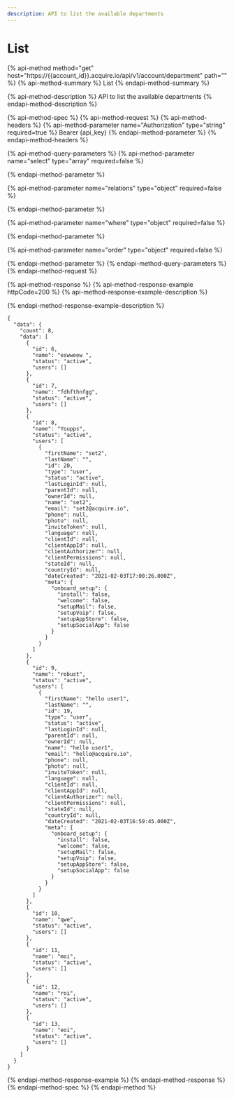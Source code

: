 ```yaml
---
description: API to list the available departments
---
```


# List

{% api-method method="get" host="https://{{account\_id}}.acquire.io/api/v1/account/department" path="" %}
{% api-method-summary %}
List
{% endapi-method-summary %}

{% api-method-description %}
API to list the available departments
{% endapi-method-description %}

{% api-method-spec %}
{% api-method-request %}
{% api-method-headers %}
{% api-method-parameter name="Authorization" type="string" required=true %}
Bearer {api\_key}
{% endapi-method-parameter %}
{% endapi-method-headers %}

{% api-method-query-parameters %}
{% api-method-parameter name="select" type="array" required=false %}

{% endapi-method-parameter %}

{% api-method-parameter name="relations" type="object" required=false %}

{% endapi-method-parameter %}

{% api-method-parameter name="where" type="object" required=false %}

{% endapi-method-parameter %}

{% api-method-parameter name="order" type="object" required=false %}

{% endapi-method-parameter %}
{% endapi-method-query-parameters %}
{% endapi-method-request %}

{% api-method-response %}
{% api-method-response-example httpCode=200 %}
{% api-method-response-example-description %}

{% endapi-method-response-example-description %}

```
{
  "data": {
    "count": 8,
    "data": [
      {
        "id": 6,
        "name": "eswweew ",
        "status": "active",
        "users": []
      },
      {
        "id": 7,
        "name": "fdhfthnfgg",
        "status": "active",
        "users": []
      },
      {
        "id": 8,
        "name": "Youpps",
        "status": "active",
        "users": [
          {
            "firstName": "set2",
            "lastName": "",
            "id": 20,
            "type": "user",
            "status": "active",
            "lastLoginId": null,
            "parentId": null,
            "ownerId": null,
            "name": "set2",
            "email": "set2@acquire.io",
            "phone": null,
            "photo": null,
            "inviteToken": null,
            "language": null,
            "clientId": null,
            "clientAppId": null,
            "clientAuthorizer": null,
            "clientPermissions": null,
            "stateId": null,
            "countryId": null,
            "dateCreated": "2021-02-03T17:00:26.000Z",
            "meta": {
              "onboard_setup": {
                "install": false,
                "welcome": false,
                "setupMail": false,
                "setupVoip": false,
                "setupAppStore": false,
                "setupSocialApp": false
              }
            }
          }
        ]
      },
      {
        "id": 9,
        "name": "robust",
        "status": "active",
        "users": [
          {
            "firstName": "hello user1",
            "lastName": "",
            "id": 19,
            "type": "user",
            "status": "active",
            "lastLoginId": null,
            "parentId": null,
            "ownerId": null,
            "name": "hello user1",
            "email": "hello@acquire.io",
            "phone": null,
            "photo": null,
            "inviteToken": null,
            "language": null,
            "clientId": null,
            "clientAppId": null,
            "clientAuthorizer": null,
            "clientPermissions": null,
            "stateId": null,
            "countryId": null,
            "dateCreated": "2021-02-03T16:59:45.000Z",
            "meta": {
              "onboard_setup": {
                "install": false,
                "welcome": false,
                "setupMail": false,
                "setupVoip": false,
                "setupAppStore": false,
                "setupSocialApp": false
              }
            }
          }
        ]
      },
      {
        "id": 10,
        "name": "qwe",
        "status": "active",
        "users": []
      },
      {
        "id": 11,
        "name": "moi",
        "status": "active",
        "users": []
      },
      {
        "id": 12,
        "name": "roi",
        "status": "active",
        "users": []
      },
      {
        "id": 13,
        "name": "eoi",
        "status": "active",
        "users": []
      }
    ]
  }
}
```
{% endapi-method-response-example %}
{% endapi-method-response %}
{% endapi-method-spec %}
{% endapi-method %}

